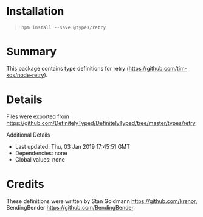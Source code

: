 # Installation

> `npm install --save @types/retry`

# Summary

This package contains type definitions for retry (https://github.com/tim-kos/node-retry).

# Details

Files were exported from https://github.com/DefinitelyTyped/DefinitelyTyped/tree/master/types/retry

Additional Details

* Last updated: Thu, 03 Jan 2019 17:45:51 GMT
* Dependencies: none
* Global values: none

# Credits

These definitions were written by Stan Goldmann <https://github.com/krenor>,
BendingBender <https://github.com/BendingBender>.
